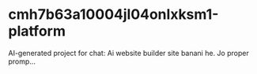 # cmh7b63a10004jl04onlxksm1-platform
AI-generated project for chat: Ai website builder site banani he. Jo proper promp...
